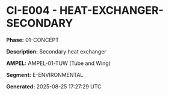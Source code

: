 # CI-E004 - HEAT-EXCHANGER-SECONDARY

**Phase:** 01-CONCEPT

**Description:** Secondary heat exchanger

**AMPEL:** AMPEL-01-TUW (Tube and Wing)

**Segment:** E-ENVIRONMENTAL

**Generated:** 2025-08-25 17:27:29 UTC
